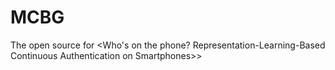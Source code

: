 # MCBG
The open source for &lt;Who's on the phone? Representation-Learning-Based Continuous Authentication on Smartphones>>
